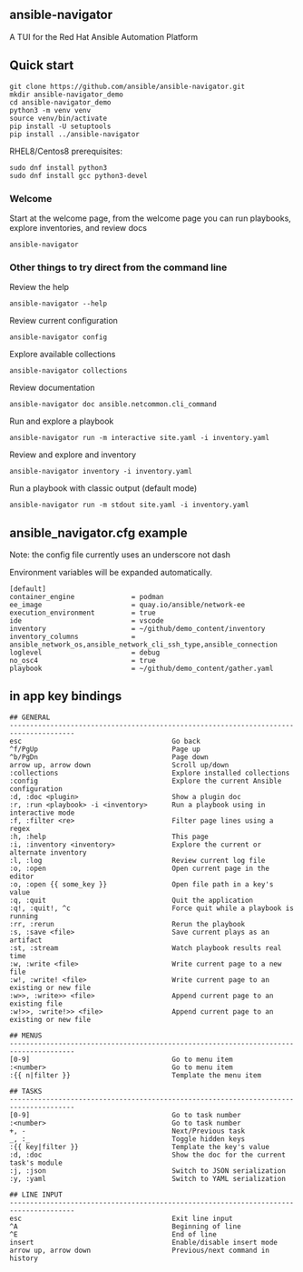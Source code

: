 ## ansible-navigator

A TUI for the Red Hat Ansible Automation Platform

## Quick start

```
git clone https://github.com/ansible/ansible-navigator.git
mkdir ansible-navigator_demo
cd ansible-navigator_demo
python3 -m venv venv
source venv/bin/activate
pip install -U setuptools
pip install ../ansible-navigator
```

RHEL8/Centos8 prerequisites:

```
sudo dnf install python3
sudo dnf install gcc python3-devel
```


### Welcome
Start at the welcome page, from the welcome page you can run playbooks, explore inventories, and review docs
```
ansible-navigator
```

### Other things to try direct from the command line

Review the help
```
ansible-navigator --help
```

Review current configuration
```
ansible-navigator config
```

Explore available collections
```
ansible-navigator collections
```

Review documentation
```
ansible-navigator doc ansible.netcommon.cli_command
```

Run and explore a playbook
```
ansible-navigator run -m interactive site.yaml -i inventory.yaml
```

Review and explore and inventory
```
ansible-navigator inventory -i inventory.yaml
```

Run a playbook with classic output (default mode)
```
ansible-navigator run -m stdout site.yaml -i inventory.yaml
```


## ansible_navigator.cfg example

Note: the config file currently uses an underscore not dash

Environment variables will be expanded automatically.

```
[default]
container_engine              = podman
ee_image                      = quay.io/ansible/network-ee
execution_environment         = true
ide                           = vscode
inventory                     = ~/github/demo_content/inventory
inventory_columns             = ansible_network_os,ansible_network_cli_ssh_type,ansible_connection
loglevel                      = debug
no_osc4                       = true
playbook                      = ~/github/demo_content/gather.yaml

```

## in app key bindings

```
## GENERAL
--------------------------------------------------------------------------------------
esc                                     Go back
^f/PgUp                                 Page up
^b/PgDn                                 Page down
arrow up, arrow down                    Scroll up/down
:collections                            Explore installed collections
:config                                 Explore the current Ansible configuration
:d, :doc <plugin>                       Show a plugin doc
:r, :run <playbook> -i <inventory>      Run a playbook using in interactive mode
:f, :filter <re>                        Filter page lines using a regex
:h, :help                               This page
:i, :inventory <inventory>              Explore the current or alternate inventory
:l, :log                                Review current log file
:o, :open                               Open current page in the editor
:o, :open {{ some_key }}                Open file path in a key's value
:q, :quit                               Quit the application
:q!, :quit!, ^c                         Force quit while a playbook is running
:rr, :rerun                             Rerun the playbook
:s, :save <file>                        Save current plays as an artifact
:st, :stream                            Watch playbook results real time
:w, :write <file>                       Write current page to a new file
:w!, :write! <file>                     Write current page to an existing or new file
:w>>, :write>> <file>                   Append current page to an existing file
:w!>>, :write!>> <file>                 Append current page to an existing or new file

## MENUS
--------------------------------------------------------------------------------------
[0-9]                                   Go to menu item
:<number>                               Go to menu item
:{{ n|filter }}                         Template the menu item

## TASKS
--------------------------------------------------------------------------------------
[0-9]                                   Go to task number
:<number>                               Go to task number
+, -                                    Next/Previous task
_, :_                                   Toggle hidden keys
:{{ key|filter }}                       Template the key's value
:d, :doc                                Show the doc for the current task's module
:j, :json                               Switch to JSON serialization
:y, :yaml                               Switch to YAML serialization

## LINE INPUT
--------------------------------------------------------------------------------------
esc                                     Exit line input
^A                                      Beginning of line
^E                                      End of line
insert                                  Enable/disable insert mode
arrow up, arrow down                    Previous/next command in history
```
